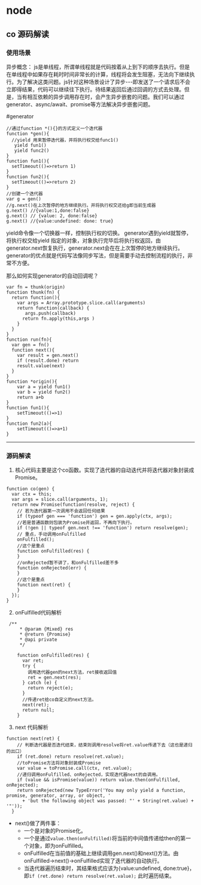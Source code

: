 # node
## co 源码解读
### 使用场景
异步概念： js是单线程，所谓单线程就是代码按着从上到下的顺序去执行。但是在单线程中如果存在耗时时间非常长的计算，线程将会发生阻塞，无法向下继续执行。为了解决这类问题。js针对这种场景设计了异步---即发送了一个请求后不会立即得结果，代码可以继续往下执行。待结果返回后通过回调的方式去处理。但是，当有相互依赖的异步调用存在时，会产生异步嵌套的问题。我们可以通过generator、async/await、promise等方法解决异步嵌套问题。

#generator
```
//通过function *(){}的方式定义一个迭代器
function *gen(){
  //yield 用来暂停迭代器，并将执行权交给func1()
   yield fun1()
   yield func2()
}
function fun1(){
  setTimeout(()=>return 1)
}
function fun2(){
  setTimeout(()=>return 2)
}
//创建一个迭代器
var g = gen()
//g.next()在上次暂停的地方继续执行。并将执行权交还给g即当前生成器
g.next() //{value:1,done:false}
g.next() // {value: 2, done:false}
g.next() //{value:undefined: done: true}
```
yield命令像一个切换器一样，控制执行权的切换。
generator遇到yield就暂停，将执行权交给yield 指定的对象，对象执行完毕后将执行权返回，由generator.next恢复执行，generator.next会在在上次暂停的地方继续执行。
generator的优点就是代码写法像同步写法，但是需要手动去控制流程的执行，非常不方便。

那么如何实现generator的自动回调呢？
```
var fn = thunk(origin)
function thunk(fn) {
  return function(){
    var args = Array.prototype.slice.call(arguments)
    return function(callback) {
       args.push(callback)
      return fn.apply(this,args )
    }
  }
}
function run(fn){
  var gen = fn()
  function next(){
    var result = gen.next()
    if (result.done) return
    result.value(next)
  }
}
function *origin(){
    var a = yield fun1()
    var b = yield fun2()
    return a+b 
}
function fun1(){
    setTimeout(()=>1)
}
function fun2(a){
    setTimeout(()=>a+1)
}
```

***
### 源码解读
1. 核心代码主要是这个co函数。实现了迭代器的自动迭代并将迭代器对象封装成Promise。
```
function co(gen) {
  var ctx = this;
  var args = slice.call(arguments, 1);
  return new Promise(function(resolve, reject) {
    // 若为迭代器第一次调用不会返回任何结果
    if (typeof gen === 'function') gen = gen.apply(ctx, args);
    //若是普通函数则包装为Promise并返回，不再向下执行。
    if (!gen || typeof gen.next !== 'function') return resolve(gen);
    // 重点，手动调用onFulfilled
    onFulfilled();
    //这个是重点
    function onFulfilled(res) {
    }
    //onRejected暂不讲了，和onFulfilled差不多
    function onRejected(err) {
    }
    //这个是重点
    function next(ret) {
    }
  });
}

```
2. onFulfilled代码解析
```
 /**
     * @param {Mixed} res
     * @return {Promise}
     * @api private
     */

    function onFulfilled(res) {
      var ret;
      try {
        调用迭代器gen的next方法，ret接收返回值
        ret = gen.next(res);
      } catch (e) {
        return reject(e);
      }
      //传递ret给co自定义的next方法。
      next(ret);
      return null;
    }
```
3. next 代码解析
```
function next(ret) {
    // 判断迭代器是否迭代结束，结束则调用resolve将ret.value传递下去（这也是递归的出口）
    if (ret.done) return resolve(ret.value);
    //toPromise方法将对象封装成Promise
    var value = toPromise.call(ctx, ret.value);
    //递归调用onFulfilled、onRejected，实现迭代器next的自调用。
    if (value && isPromise(value)) return value.then(onFulfilled, onRejected);
    return onRejected(new TypeError('You may only yield a function, promise, generator, array, or object, '
      + 'but the following object was passed: "' + String(ret.value) + '"'));
  }
```
* next()做了两件事：
  * 一个是对象的Promise化。
  * 一个是通过`value.then(onFulfilled)`将当前的中间值传递给then的第一个对象，即为onFulfilled。
  * onFulfilled在当前值的基础上继续调用gen.next()和next()方法。由onFulfilled->next()->onFulfilled实现了迭代器的自动执行。
  * 当迭代器遍历结束时，其结果格式应该为{value:undefined, done:true}，即`if (ret.done) return resolve(ret.value);` 此时遍历结束。

